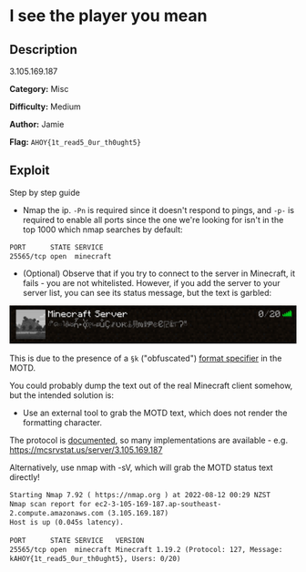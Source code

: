 # I see the player you mean

## Description 
3.105.169.187

**Category:** Misc

**Difficulty:** Medium

**Author:** Jamie

**Flag:** `AHOY{1t_read5_0ur_th0ught5}`

## Exploit
Step by step guide

* Nmap the ip. `-Pn` is required since it doesn't respond to pings, and `-p-` is required to enable all ports since the one we're looking for isn't in the top 1000 which nmap searches by default:

```
PORT      STATE SERVICE
25565/tcp open  minecraft
```

* (Optional) Observe that if you try to connect to the server in Minecraft, it fails - you are not whitelisted. However, if you add the server to your server list, you can see its status message, but the text is garbled:

![Screenshot](screenshot.png)

This is due to the presence of a `§k` ("obfuscated") [format specifier](https://minecraft.fandom.com/wiki/Formatting_codes) in the MOTD.

You could probably dump the text out of the real Minecraft client somehow, but the intended solution is:

* Use an external tool to grab the MOTD text, which does not render the formatting character. 

The protocol is [documented](https://wiki.vg/Server_List_Ping), so many implementations are available - e.g. https://mcsrvstat.us/server/3.105.169.187

Alternatively, use nmap with -sV, which will grab the MOTD status text directly!

```
Starting Nmap 7.92 ( https://nmap.org ) at 2022-08-12 00:29 NZST
Nmap scan report for ec2-3-105-169-187.ap-southeast-2.compute.amazonaws.com (3.105.169.187)
Host is up (0.045s latency).

PORT      STATE SERVICE   VERSION
25565/tcp open  minecraft Minecraft 1.19.2 (Protocol: 127, Message: kAHOY{1t_read5_0ur_th0ught5}, Users: 0/20)
```
